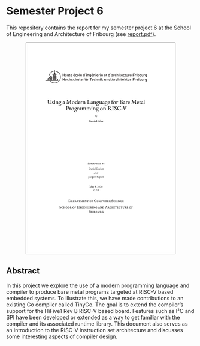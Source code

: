 # Semester Project 6

This repository contains the report for my semester project 6 at the School of Engineering and Architecture of Fribourg (see [report.pdf](./report.pdf)).

<p align="center">
  <img width="400" src="cover.png">
</p>

## Abstract
In this project we explore the use of a modern programming language and compiler to produce bare metal
programs targeted at RISC-V based embedded systems. To illustrate this, we have made contributions
to an existing Go compiler called TinyGo. The goal is to extend the compiler’s support for the HiFive1
Rev B RISC-V based board. Features such as I²C and SPI have been developed or extended as a way
to get familiar with the compiler and its associated runtime library. This document also serves as
an introduction to the RISC-V instruction set architecture and discusses some interesting aspects of
compiler design.

